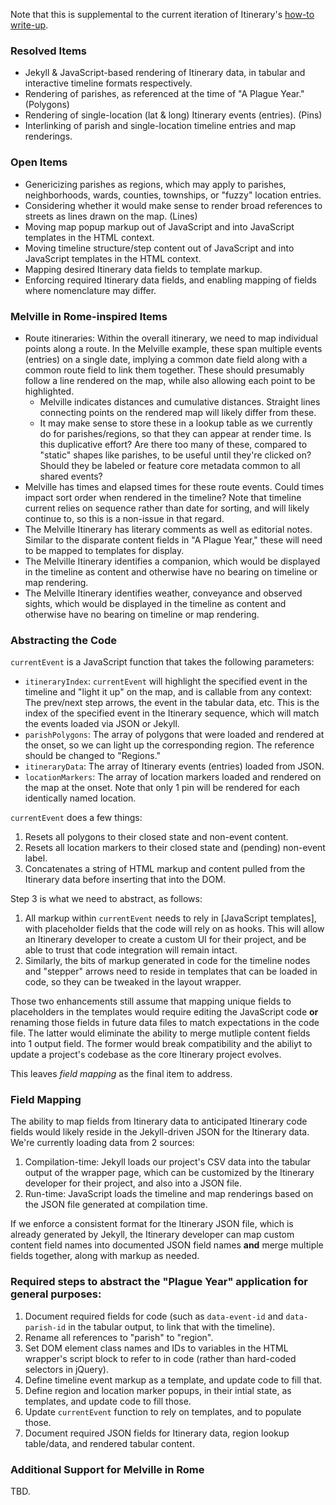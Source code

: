 Note that this is supplemental to the current iteration of Itinerary's [how-to write-up](https://github.com/hofstra/itinerary/blob/master/docs/write-up.md).

### Resolved Items

* Jekyll & JavaScript-based rendering of Itinerary data, in tabular and interactive timeline formats respectively.
* Rendering of parishes, as referenced at the time of "A Plague Year." (Polygons)
* Rendering of single-location (lat & long) Itinerary events (entries). (Pins)
* Interlinking of parish and single-location timeline entries and map renderings.

### Open Items

* Genericizing parishes as regions, which may apply to parishes, neighborhoods, wards, counties, townships, or "fuzzy" location entries.
* Considering whether it would make sense to render broad references to streets as lines drawn on the map. (Lines)
* Moving map popup markup out of JavaScript and into JavaScript templates in the HTML context.
* Moving timeline structure/step content out of JavaScript and into JavaScript templates in the HTML context.
* Mapping desired Itinerary data fields to template markup.
* Enforcing required Itinerary data fields, and enabling mapping of fields where nomenclature may differ.

### Melville in Rome-inspired Items

* Route itineraries: Within the overall itinerary, we need to map individual points along a route. In the Melville example, these span multiple events (entries) on a single date, implying a common date field along with a common route field to link them together. These should presumably follow a line rendered on the map, while also allowing each point to be highlighted.
  * Melville indicates distances and cumulative distances. Straight lines connecting points on the rendered map will likely differ from these.
  * It may make sense to store these in a lookup table as we currently do for parishes/regions, so that they can appear at render time. Is this duplicative effort? Are there too many of these, compared to "static" shapes like parishes, to be useful until they're clicked on? Should they be labeled or feature core metadata common to all shared events?
* Melville has times and elapsed times for these route events. Could times impact sort order when rendered in the timeline? Note that timeline current relies on sequence rather than date for sorting, and will likely continue to, so this is a non-issue in that regard.
* The Melville Itinerary has literary comments as well as editorial notes. Similar to the disparate content fields in "A Plague Year," these will need to be mapped to templates for display.
* The Melville Itinerary identifies a companion, which would be displayed in the timeline as content and otherwise have no bearing on timeline or map rendering.
* The Melville Itinerary identifies weather, conveyance and observed sights, which would be displayed in the timeline as content and otherwise have no bearing on timeline or map rendering.

### Abstracting the Code

`currentEvent` is a JavaScript function that takes the following parameters:

* `itineraryIndex`: `currentEvent` will highlight the specified event in the timeline and "light it up" on the map, and is callable from any context: The prev/next step arrows, the event in the tabular data, etc. This is the index of the specified event in the Itinerary sequence, which will match the events loaded via JSON or Jekyll.
* `parishPolygons`: The array of polygons that were loaded and rendered at the onset, so we can light up the corresponding region. The reference should be changed to "Regions."
* `itineraryData`: The array of Itinerary events (entries) loaded from JSON.
* `locationMarkers`: The array of location markers loaded and rendered on the map at the onset. Note that only 1 pin will be rendered for each identically named location.

`currentEvent` does a few things:

1. Resets all polygons to their closed state and non-event content.
2. Resets all location markers to their closed state and (pending) non-event label.
3. Concatenates a string of HTML markup and content pulled from the Itinerary data before inserting that into the DOM.

Step 3 is what we need to abstract, as follows:

1. All markup within `currentEvent` needs to rely in [JavaScript templates], with placeholder fields that the code will rely on as hooks. This will allow an Itinerary developer to create a custom UI for their project, and be able to trust that code integration will remain intact.
2. Similarly, the bits of markup generated in code for the timeline nodes and "stepper" arrows need to reside in templates that can be loaded in code, so they can be tweaked in the layout wrapper.

Those two enhancements still assume that mapping unique fields to placeholders in the templates would require editing the JavaScript code **or** renaming those fields in future data files to match expectations in the code file. The latter would eliminate the ability to merge mutliple content fields into 1 output field. The former would break compatibility and the abiliyt to update a project's codebase as the core Itinerary project evolves.

This leaves *field mapping* as the final item to address.

### Field Mapping

The ability to map fields from Itinerary data to anticipated Itinerary code fields would likely reside in the Jekyll-driven JSON for the Itinerary data. We're currently loading data from 2 sources:

1. Compilation-time: Jekyll loads our project's CSV data into the tabular output of the wrapper page, which can be customized by the Itinerary developer for their project, and also into a JSON file.
2. Run-time: JavaScript loads the timeline and map renderings based on the JSON file generated at compilation time.

If we enforce a consistent format for the Itinerary JSON file, which is already generated by Jekyll, the Itinerary developer can map custom content field names into documented JSON field names **and** merge multiple fields together, along with markup as needed.

### Required steps to abstract the "Plague Year" application for general purposes:

1. Document required fields for code (such as `data-event-id` and `data-parish-id` in the tabular output, to link that with the timeline).
2. Rename all references to "parish" to "region".
3. Set DOM element class names and IDs to variables in the HTML wrapper's script block to refer to in code (rather than hard-coded selectors in jQuery).
4. Define timeline event markup as a template, and update code to fill that.
5. Define region and location marker popups, in their intial state, as templates, and update code to fill those.
6. Update `currentEvent` function to rely on templates, and to populate those.
7. Document required JSON fields for Itinerary data, region lookup table/data, and rendered tabular content.

### Additional Support for Melville in Rome

TBD.